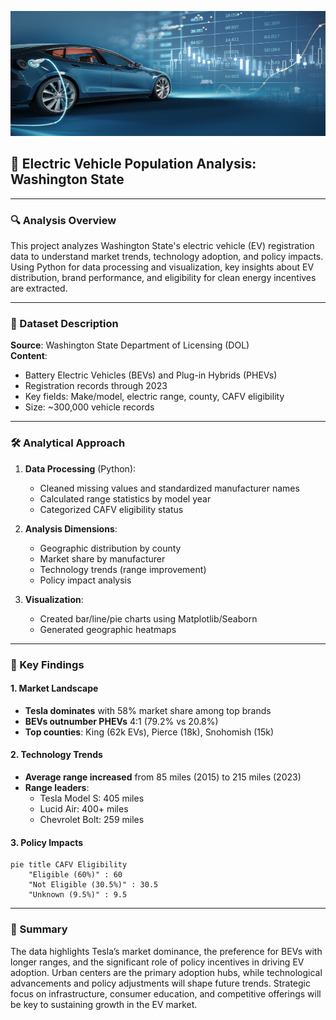 <p align="center">
  <img src="1-Data Resources/EV-background.jpg" width="100%" height = "200" alt="Excel Background Visual"/>
</p>

## 🚗 Electric Vehicle Population Analysis: Washington State

---

### 🔍 Analysis Overview
This project analyzes Washington State's electric vehicle (EV) registration data to understand market trends, technology adoption, and policy impacts. Using Python for data processing and visualization, key insights about EV distribution, brand performance, and eligibility for clean energy incentives are extracted.

---

### 📂 Dataset Description
**Source**: Washington State Department of Licensing (DOL)  
**Content**:
- Battery Electric Vehicles (BEVs) and Plug-in Hybrids (PHEVs)
- Registration records through 2023
- Key fields: Make/model, electric range, county, CAFV eligibility
- Size: ~300,000 vehicle records

---

### 🛠️ Analytical Approach
1. **Data Processing** (Python):
   - Cleaned missing values and standardized manufacturer names
   - Calculated range statistics by model year
   - Categorized CAFV eligibility status

2. **Analysis Dimensions**:
   - Geographic distribution by county
   - Market share by manufacturer
   - Technology trends (range improvement)
   - Policy impact analysis

3. **Visualization**:
   - Created bar/line/pie charts using Matplotlib/Seaborn
   - Generated geographic heatmaps

---

### 🔑 Key Findings

#### 1. Market Landscape
- **Tesla dominates** with 58% market share among top brands
- **BEVs outnumber PHEVs** 4:1 (79.2% vs 20.8%)
- **Top counties**: King (62k EVs), Pierce (18k), Snohomish (15k)

#### 2. Technology Trends
- **Average range increased** from 85 miles (2015) to 215 miles (2023)
- **Range leaders**: 
   - Tesla Model S: 405 miles
   - Lucid Air: 400+ miles
   - Chevrolet Bolt: 259 miles

#### 3. Policy Impacts
```mermaid
pie title CAFV Eligibility
    "Eligible (60%)" : 60
    "Not Eligible (30.5%)" : 30.5
    "Unknown (9.5%)" : 9.5
```
---

### 📝 Summary
The data highlights Tesla’s market dominance, the preference for BEVs with longer ranges, and the significant role of policy incentives in driving EV adoption. Urban centers are the primary adoption hubs, while technological advancements and policy adjustments will shape future trends. Strategic focus on infrastructure, consumer education, and competitive offerings will be key to sustaining growth in the EV market.

